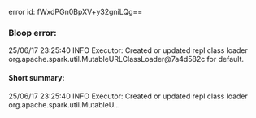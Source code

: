 error id: fWxdPGn0BpXV+y32gniLQg==
### Bloop error:

25/06/17 23:25:40 INFO Executor: Created or updated repl class loader org.apache.spark.util.MutableURLClassLoader@7a4d582c for default.
#### Short summary: 

25/06/17 23:25:40 INFO Executor: Created or updated repl class loader org.apache.spark.util.MutableU...